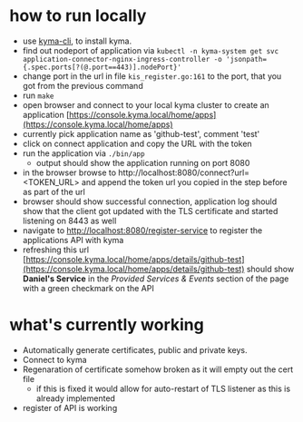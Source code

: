 # how to run locally

* use [kyma-cli](https://github.com/kyma-incubator/kyma-cli), to install kyma.
* find out nodeport of application via `kubectl -n kyma-system get svc application-connector-nginx-ingress-controller -o 'jsonpath={.spec.ports[?(@.port==443)].nodePort}'`
* change port in the url in file `kis_register.go:161` to the port, that you got from the previous command
* run `make`
* open browser and connect to your local kyma cluster to create an application [https://console.kyma.local/home/apps](https://console.kyma.local/home/apps)
* currently pick application name as 'github-test', comment 'test'
* click on connect application and copy the URL with the token
* run the application via `./bin/app`
    * output should show the application running on port 8080
* in the browser browse to http://localhost:8080/connect?url=<TOKEN_URL> and append the token url you copied in the step before as part of the url
* browser should show successful connection, application log should show that the client got updated with the TLS certificate and started listening on 8443 as well
* navigate to [http://localhost:8080/register-service](http://localhost:8080/register-service) to register the applications API with kyma
* refreshing this url [https://console.kyma.local/home/apps/details/github-test](https://console.kyma.local/home/apps/details/github-test) should show **Daniel's Service** in the *Provided Services & Events* section of the page with a green checkmark on the API


# what's currently working

* Automatically generate certificates, public and private keys.
* Connect to kyma
* Regenaration of certificate somehow broken as it will empty out the cert file
    * if this is fixed it would allow for auto-restart of TLS listener as this is already implemented
* register of API is working